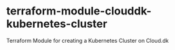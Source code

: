 # terraform-module-clouddk-kubernetes-cluster
Terraform Module for creating a Kubernetes Cluster on Cloud.dk
